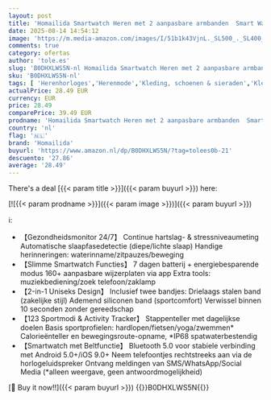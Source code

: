 ```yaml
---
layout: post
title: 'Homailida Smartwatch Heren met 2 aanpasbare armbanden  Smart Watches-gesprekken en spraakassistent  berichtnotificaties  Business-stijl  100+ sportmodi  Zwart'
date: 2025-08-14 14:54:12
image: 'https://m.media-amazon.com/images/I/51b1k43VjnL._SL500_._SL400_.jpg'
comments: true
category: ofertas
author: 'tole.es'
slug: 'B0DHXLWS5N-nl Homailida Smartwatch Heren met 2 aanpasbare armbanden...'
sku: 'B0DHXLWS5N-nl'
tags: [ 'Herenhorloges','Herenmode','Kleding, schoenen & sieraden','Kleding, schoenen en sieraden','Modieuze smartwatches voor heren','homailida','🇳🇱', ]
actualPrice: 28.49 EUR
currency: EUR
price: 28.49
comparePrice: 39.49 EUR
prodname: 'Homailida Smartwatch Heren met 2 aanpasbare armbanden  Smart Watches-gesprekken en spraakassistent  berichtnotificaties  Business-stijl  100+ sportmodi  Zwart'
country: 'nl'
flag: '🇳🇱'
brand: 'Homailida'
buyurl: 'https://www.amazon.nl/dp/B0DHXLWS5N/?tag=tolees0b-21'
descuento: '27.86'
average: '28.49'
---
```


There's a deal [{{< param title >}}]({{< param buyurl >}})  here:

[![{{< param prodname >}}]({{< param image >}})]({{< param buyurl >}})

ℹ️:

- 【Gezondheidsmonitor 24/7】 Continue hartslag- & stressniveaumeting Automatische slaapfasedetectie (diepe/lichte slaap) Handige herinneringen: waterinname/zitpauzes/beweging
- 【Slimme Smartwatch Functies】 7 dagen batterij + energiebesparende modus 160+ aanpasbare wijzerplaten via app Extra tools: muziekbediening/zoek telefoon/zaklamp
- 【2-in-1 Uniseks Design】 Inclusief twee bandjes: Drielaags stalen band (zakelijke stijl) Ademend siliconen band (sportcomfort) Verwissel binnen 10 seconden zonder gereedschap
- 【123 Sportmodi & Activity Tracker】 Stappenteller met dagelijkse doelen Basis sportprofielen: hardlopen/fietsen/yoga/zwemmen* Calorieënteller en bewegingsroute-opname, *IP68 spatwaterbestendig
- 【Smartwatch met Beltfunctie】 Bluetooth 5.0 voor stabiele verbinding met Android 5.0+/iOS 9.0+ Neem telefoontjes rechtstreeks aan via de horlogeluidspreker Ontvang meldingen van SMS/WhatsApp/Social Media (*alleen weergave, geen antwoordmogelijkheid)

[🛒 Buy it now!!]({{< param buyurl >}})
{{<world>}}B0DHXLWS5N{{</world>}}
